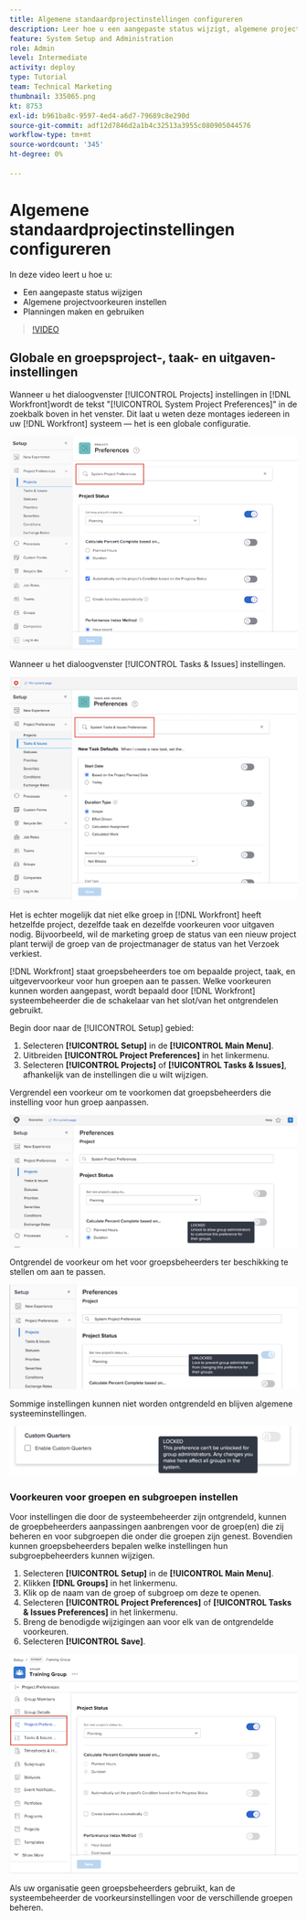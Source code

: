 ```yaml
---
title: Algemene standaardprojectinstellingen configureren
description: Leer hoe u een aangepaste status wijzigt, algemene projectvoorkeuren instelt en schema's maakt die algemene standaardinstellingen zijn.
feature: System Setup and Administration
role: Admin
level: Intermediate
activity: deploy
type: Tutorial
team: Technical Marketing
thumbnail: 335065.png
kt: 8753
exl-id: b961ba8c-9597-4ed4-a6d7-79689c8e290d
source-git-commit: adf12d7846d2a1b4c32513a3955c080905044576
workflow-type: tm+mt
source-wordcount: '345'
ht-degree: 0%

---
```


# Algemene standaardprojectinstellingen configureren

<!---
21.4 updates have been made
--->

In deze video leert u hoe u:

* Een aangepaste status wijzigen
* Algemene projectvoorkeuren instellen
* Planningen maken en gebruiken

>[!VIDEO](https://video.tv.adobe.com/v/335065/?quality=12)

## Globale en groepsproject-, taak- en uitgaven-instellingen

Wanneer u het dialoogvenster [!UICONTROL Projects] instellingen in [!DNL Workfront]wordt de tekst &quot;[!UICONTROL System Project Preferences]&quot; in de zoekbalk boven in het venster. Dit laat u weten deze montages iedereen in uw [!DNL Workfront] systeem — het is een globale configuratie.

![[!UICONTROL Project Preferences] pagina in [!UICONTROL Setup]](assets/admin-fund-system-project-preferences-1.png)

Wanneer u het dialoogvenster [!UICONTROL Tasks & Issues] instellingen.

![[!UICONTROL Task & Issue Preferences] in [!UICONTROL Setup]](assets/admin-fund-task-issue-preferences-2.png)

Het is echter mogelijk dat niet elke groep in [!DNL Workfront] heeft hetzelfde project, dezelfde taak en dezelfde voorkeuren voor uitgaven nodig. Bijvoorbeeld, wil de marketing groep de status van een nieuw project plant terwijl de groep van de projectmanager de status van het Verzoek verkiest.

[!DNL Workfront] staat groepsbeheerders toe om bepaalde project, taak, en uitgevervoorkeur voor hun groepen aan te passen. Welke voorkeuren kunnen worden aangepast, wordt bepaald door [!DNL Workfront] systeembeheerder die de schakelaar van het slot/van het ontgrendelen gebruikt.

Begin door naar de [!UICONTROL Setup] gebied:

1. Selecteren **[!UICONTROL Setup]** in de **[!UICONTROL Main Menu]**.
1. Uitbreiden **[!UICONTROL Project Preferences]** in het linkermenu.
1. Selecteren **[!UICONTROL Projects]** of **[!UICONTROL Tasks & Issues]**, afhankelijk van de instellingen die u wilt wijzigen.

Vergrendel een voorkeur om te voorkomen dat groepsbeheerders die instelling voor hun groep aanpassen.

![Bericht met vergrendelde voorkeuren](assets/admin-fund-preferences-locked-3.png)

Ontgrendel de voorkeur om het voor groepsbeheerders ter beschikking te stellen om aan te passen.

![Onvergrendeld voorkeursbericht](assets/admin-fund-preferences-unlocked-4.png)

Sommige instellingen kunnen niet worden ontgrendeld en blijven algemene systeeminstellingen.

![Bericht met vergrendelde voorkeuren](assets/admin-fund-preferences-always-locked-5.png)

### Voorkeuren voor groepen en subgroepen instellen

Voor instellingen die door de systeembeheerder zijn ontgrendeld, kunnen de groepbeheerders aanpassingen aanbrengen voor de groep(en) die zij beheren en voor subgroepen die onder die groepen zijn genest. Bovendien kunnen groepsbeheerders bepalen welke instellingen hun subgroepbeheerders kunnen wijzigen.

1. Selecteren **[!UICONTROL Setup]** in de **[!UICONTROL Main Menu]**.
1. Klikken **[!DNL Groups]** in het linkermenu.
1. Klik op de naam van de groep of subgroep om deze te openen.
1. Selecteren **[!UICONTROL Project Preferences]** of **[!UICONTROL Tasks & Issues Preferences]** in het linkermenu.
1. Breng de benodigde wijzigingen aan voor elk van de ontgrendelde voorkeuren.
1. Selecteren **[!UICONTROL Save]**.

![[!UICONTROL Project Status] sectie over [!UICONTROL Group] page](assets/admin-fund-group-preferences.png)

Als uw organisatie geen groepsbeheerders gebruikt, kan de systeembeheerder de voorkeursinstellingen voor de verschillende groepen beheren.

<!---
learn more URLs and guides
Create or edit a group status 
Group administrators 
Configure system-wide project preferences 
Configure project preferences for a group 
Configure task and issue preferences for a group 
Create and modify a group’s schedule 
--->
